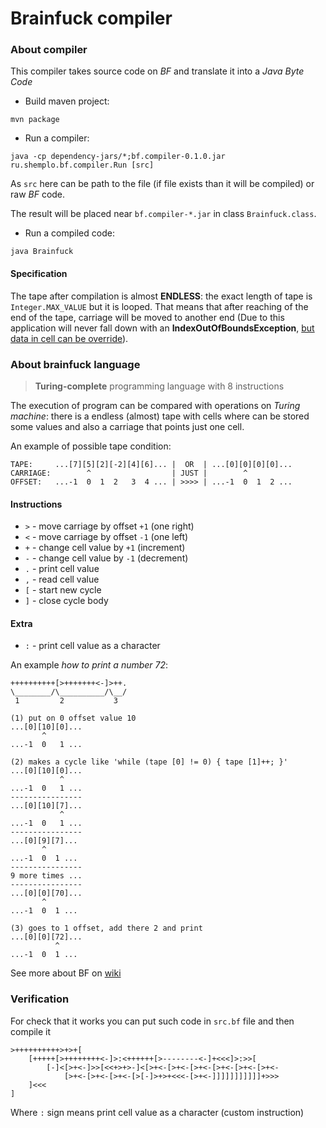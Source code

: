 # Brainfuck compiler

### About compiler

This compiler takes source code on *BF* and translate it into a *Java Byte Code*

* Build maven project:

```
mvn package
```

* Run a compiler:

```
java -cp dependency-jars/*;bf.compiler-0.1.0.jar ru.shemplo.bf.compiler.Run [src]
```

As `src` here can be path to the file (if file exists than it will be compiled) or raw *BF* code.

The result will be placed near `bf.compiler-*.jar` in class `Brainfuck.class`.

* Run a compiled code:

```
java Brainfuck
```
#### Specification

The tape after compilation is almost **ENDLESS**: the exact length of tape is
`Integer.MAX_VALUE` but it is looped. That means that after reaching of
the end of the tape, carriage will be moved to another end 
(Due to this application will never fall down with an <b>IndexOutOfBoundsException</b>,
<ins>but data in cell can be override</ins>).

### About brainfuck language

> **Turing-complete** programming language with 8 instructions

The execution of program can be compared with operations on *Turing machine*:
there is a endless (almost) tape with cells where can be stored some values
and also a carriage that points just one cell.

An example of possible tape condition:

```
TAPE:     ...[7][5][2][-2][4][6]... |  OR  | ...[0][0][0][0]...
CARRIAGE:        ^                  | JUST |        ^
OFFSET:   ...-1  0  1  2   3  4 ... | >>>> | ...-1  0  1  2 ...
```

#### Instructions
* `>` - move carriage by offset `+1` (one right)
* `<` - move carriage by offset `-1` (one left)
* `+` - change cell value by `+1` (increment)
* `-` - change cell value by `-1` (decrement)
* `.` - print cell value
* `,` - read cell value
* `[` - start new cycle
* `]` - close cycle body

#### Extra
* `:` - print cell value as a character

An example *how to print a number 72*:

```
++++++++++[>+++++++<-]>++.
\________/\__________/\__/
 1         2           3
 
(1) put on 0 offset value 10
...[0][10][0]...
       ^
...-1  0   1 ...

(2) makes a cycle like 'while (tape [0] != 0) { tape [1]++; }'
...[0][10][0]...
           ^
...-1  0   1 ...
----------------
...[0][10][7]...
           ^
...-1  0   1 ...
----------------
...[0][9][7]...
       ^
...-1  0  1 ...
----------------
9 more times ...
----------------
...[0][0][70]...
       ^
...-1  0  1 ...

(3) goes to 1 offset, add there 2 and print
...[0][0][72]...
          ^
...-1  0  1 ...
```

See more about BF on [wiki](https://en.wikipedia.org/wiki/Brainfuck)

### Verification

For check that it works you can put such code in `src.bf` file and then compile it

```brainfuck
>++++++++++>+>+[
    [+++++[>++++++++<-]>:<++++++[>--------<-]+<<<]>:>>[
        [-]<[>+<-]>>[<<+>+>-]<[>+<-[>+<-[>+<-[>+<-[>+<-[>+<-
            [>+<-[>+<-[>+<-[>[-]>+>+<<<-[>+<-]]]]]]]]]]]+>>>
    ]<<<
]
```

Where `:` sign means print cell value as a character (custom instruction)